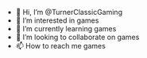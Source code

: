 - 👋 Hi, I’m @TurnerClassicGaming
- 👀 I’m interested in games
- 🌱 I’m currently learning games
- 💞️ I’m looking to collaborate on games
- 📫 How to reach me games

<!---
TurnerClassicGaming/TurnerClassicGaming is a ✨ special ✨ repository because its `README.md` (this file) appears on your GitHub profile.
You can click the Preview link to take a look at your changes.
--->
